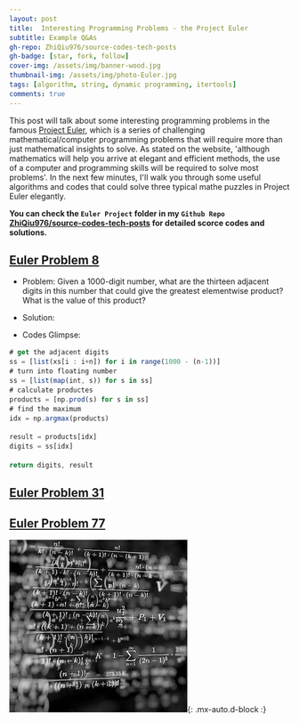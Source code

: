 ```yaml
---
layout: post
title:  Interesting Programming Problems - the Project Euler
subtitle: Example Q&As
gh-repo: ZhiQiu976/source-codes-tech-posts
gh-badge: [star, fork, follow]
cover-img: /assets/img/banner-wood.jpg
thumbnail-img: /assets/img/photo-Euler.jpg
tags: [algorithm, string, dynamic programming, itertools]
comments: true
---
```


This post will talk about some interesting programming problems in the famous [Project Euler](https://projecteuler.net), which is a series of challenging mathematical/computer programming problems that will require more than just mathematical insights to solve. As stated on the website, 'although mathematics will help you arrive at elegant and efficient methods, the use of a computer and programming skills will be required to solve most problems'. In the next few minutes, I'll walk you through some useful algorithms and codes that could solve three typical mathe puzzles in Project Euler elegantly.

**You can check the `Euler Project` folder in my `Github Repo` [ZhiQiu976/source-codes-tech-posts](https://github.com/ZhiQiu976/source-codes-tech-posts) for detailed scorce codes and solutions.**

## [Euler Problem 8](https://projecteuler.net/problem=8)

- Problem: Given a 1000-digit number, what are the thirteen adjacent digits in this number that could give the greatest elementwise product? What is the value of this product?

- Solution:

- Codes Glimpse:

```javascript
# get the adjacent digits
ss = [list(xs[i : i+n]) for i in range(1000 - (n-1))]
# turn into floating number
ss = [list(map(int, s)) for s in ss]
# calculate productes
products = [np.prod(s) for s in ss]
# find the maximum
idx = np.argmax(products)

result = products[idx]
digits = ss[idx]

return digits, result
```



## [Euler Problem 31](https://projecteuler.net/problem=31)






## [Euler Problem 77](https://projecteuler.net/problem=77)



![Crepe](/assets/img/math.jpg){: .mx-auto.d-block :}








